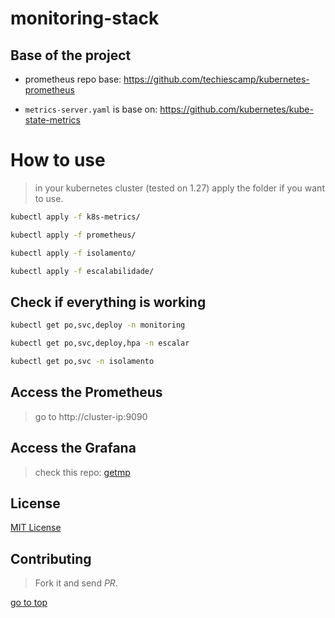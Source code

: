 # monitoring-stack

## Base of the project

-   prometheus repo base:
    https://github.com/techiescamp/kubernetes-prometheus

-   `metrics-server.yaml` is base on:
    https://github.com/kubernetes/kube-state-metrics

# How to use

> in your kubernetes cluster (tested on 1.27) apply the folder if you want to use.

```bash
kubectl apply -f k8s-metrics/
```

```bash
kubectl apply -f prometheus/
```

```bash
kubectl apply -f isolamento/
```

```bash
kubectl apply -f escalabilidade/
```

## Check if everything is working

```bash
kubectl get po,svc,deploy -n monitoring
```

```bash
kubectl get po,svc,deploy,hpa -n escalar
```

```bash
kubectl get po,svc -n isolamento
```

## Access the Prometheus

> go to http://cluster-ip:9090

## Access the Grafana

> check this repo: [getmp](https://github.com/meiazero/getmp)

## License

[MIT License](LICENSE)

## Contributing

> Fork it and send _PR_.

[go to top](#monitoring-stack)
